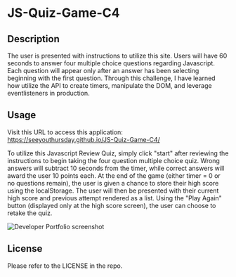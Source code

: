 # JS-Quiz-Game-C4

## Description

The user is presented with instructions to utilize this site. Users will have 60 seconds to answer four multiple choice questions regarding Javascript. Each question will appear only after an answer has been selecting beginning with the first question. Through this challenge, I have learned how utilize the API to create timers, manipulate the DOM, and leverage eventlisteners in production.

## Usage

Visit this URL to access this application: <https://seeyouthursday.github.io/JS-Quiz-Game-C4/>

To utilize this Javascript Review Quiz, simply click "start" after reviewing the instructions to begin taking the four question multiple choice quiz. Wrong answers will subtract 10 seconds from the timer, while correct answers will award the user 10 points each. At the end of the game (either timer = 0 or no questions remain), the user is given a chance to store their high score using the localStorage. The user will then be presented with their current high score and previous attempt rendered as a list. Using the "Play Again" button (displayed only at the high score screen), the user can choose to retake the quiz.

![Developer Portfolio screenshot](<./assets/Get%20Rekt!%20-%20A%20JS%20Game%20(1).gif>)

## License

Please refer to the LICENSE in the repo.
